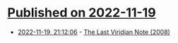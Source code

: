 # [Published on 2022-11-19](index.md)

* [2022-11-19, 21:12:06](https://news.ycombinator.com/item?id=33674735) - [The Last Viridian Note (2008)](http://www.viridiandesign.org/notes/451-500/the_last_viridian_note.html)
